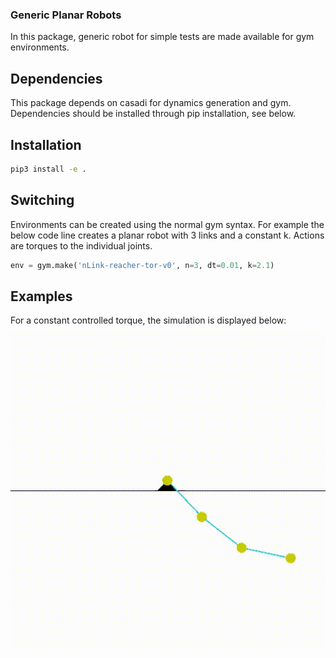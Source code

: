 ### Generic Planar Robots

In this package, generic robot for simple tests are made available for gym environments.

## Dependencies

This package depends on casadi for dynamics generation and gym.
Dependencies should be installed through pip installation, see below.

## Installation
```bash
pip3 install -e .
```

## Switching

Environments can be created using the normal gym syntax.
For example the below code line creates a planar robot with 3 links and a constant k.
Actions are torques to the individual joints.
```python
env = gym.make('nLink-reacher-tor-v0', n=3, dt=0.01, k=2.1)
```
## Examples

For a constant controlled torque, the simulation is displayed below:

 
![Example of torque controlled environment](./assets/torques.gif) 
